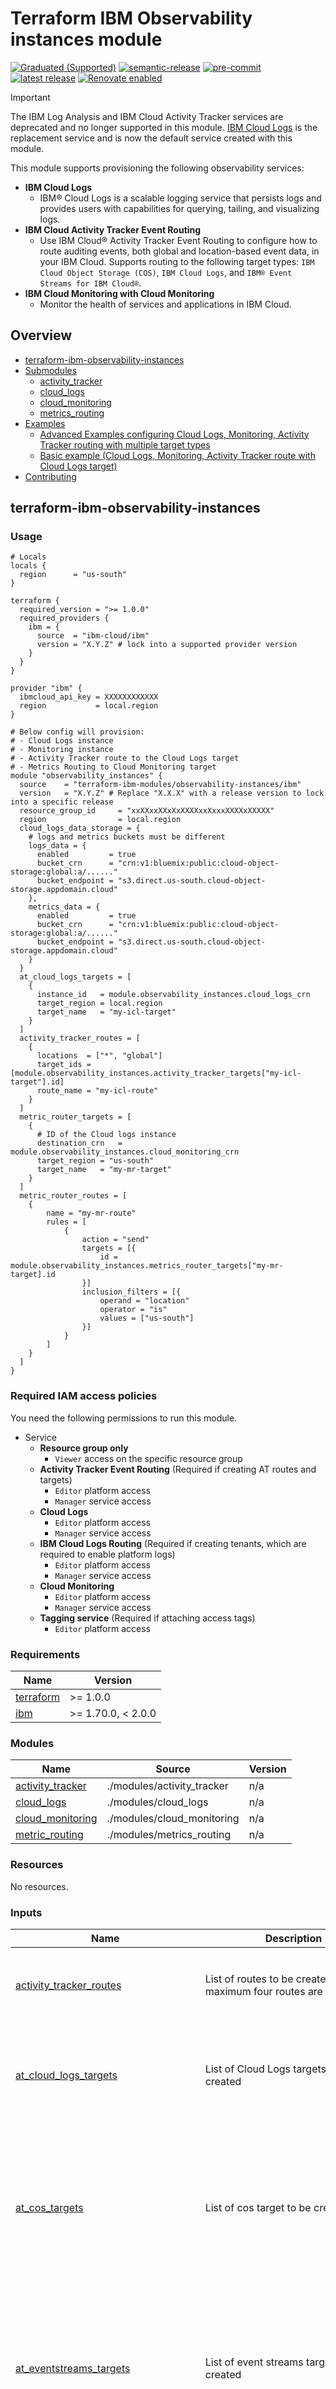 # Terraform IBM Observability instances module

[![Graduated (Supported)](https://img.shields.io/badge/Status-Graduated%20(Supported)-brightgreen)](https://terraform-ibm-modules.github.io/documentation/#/badge-status)
[![semantic-release](https://img.shields.io/badge/%20%20%F0%9F%93%A6%F0%9F%9A%80-semantic--release-e10079.svg)](https://github.com/semantic-release/semantic-release)
[![pre-commit](https://img.shields.io/badge/pre--commit-enabled-brightgreen?logo=pre-commit&logoColor=white)](https://github.com/pre-commit/pre-commit)
[![latest release](https://img.shields.io/github/v/release/terraform-ibm-modules/terraform-ibm-observability-instances?logo=GitHub&sort=semver)](https://github.com/terraform-ibm-modules/terraform-ibm-observability-instances/releases/latest)
[![Renovate enabled](https://img.shields.io/badge/renovate-enabled-brightgreen.svg)](https://renovatebot.com/)

> [!IMPORTANT]
> The IBM Log Analysis and IBM Cloud Activity Tracker services are deprecated and no longer supported in this module. [IBM Cloud Logs](https://www.ibm.com/products/cloud-logs) is the replacement service and is now the default service created with this module.

This module supports provisioning the following observability services:

* **IBM Cloud Logs**
  * IBM® Cloud Logs is a scalable logging service that persists logs and provides users with capabilities for querying, tailing, and visualizing logs.
* **IBM Cloud Activity Tracker Event Routing**
  * Use IBM Cloud® Activity Tracker Event Routing to configure how to route auditing events, both global and location-based event data, in your IBM Cloud. Supports routing to the following target types: `IBM Cloud Object Storage (COS)`, `IBM Cloud Logs`, and `IBM® Event Streams for IBM Cloud®`.
* **IBM Cloud Monitoring with Cloud Monitoring**
  * Monitor the health of services and applications in IBM Cloud.

<!-- Below content is automatically populated via pre-commit hook -->
<!-- BEGIN OVERVIEW HOOK -->
## Overview
* [terraform-ibm-observability-instances](#terraform-ibm-observability-instances)
* [Submodules](./modules)
    * [activity_tracker](./modules/activity_tracker)
    * [cloud_logs](./modules/cloud_logs)
    * [cloud_monitoring](./modules/cloud_monitoring)
    * [metrics_routing](./modules/metrics_routing)
* [Examples](./examples)
    * [Advanced Examples configuring Cloud Logs, Monitoring, Activity Tracker routing with multiple target types](./examples/advanced)
    * [Basic example (Cloud Logs, Monitoring, Activity Tracker route with Cloud Logs target)](./examples/basic)
* [Contributing](#contributing)
<!-- END OVERVIEW HOOK -->

## terraform-ibm-observability-instances

### Usage

```hcl
# Locals
locals {
  region      = "us-south"
}

terraform {
  required_version = ">= 1.0.0"
  required_providers {
    ibm = {
      source  = "ibm-cloud/ibm"
      version = "X.Y.Z" # lock into a supported provider version
    }
  }
}

provider "ibm" {
  ibmcloud_api_key = XXXXXXXXXXXX
  region           = local.region
}

# Below config will provision:
# - Cloud Logs instance
# - Monitoring instance
# - Activity Tracker route to the Cloud Logs target
# - Metrics Routing to Cloud Monitoring target
module "observability_instances" {
  source    = "terraform-ibm-modules/observability-instances/ibm"
  version   = "X.Y.Z" # Replace "X.X.X" with a release version to lock into a specific release
  resource_group_id     = "xxXXxxXXxXxXXXXxxXxxxXXXXxXXXXX"
  region                = local.region
  cloud_logs_data_storage = {
    # logs and metrics buckets must be different
    logs_data = {
      enabled         = true
      bucket_crn      = "crn:v1:bluemix:public:cloud-object-storage:global:a/......"
      bucket_endpoint = "s3.direct.us-south.cloud-object-storage.appdomain.cloud"
    },
    metrics_data = {
      enabled         = true
      bucket_crn      = "crn:v1:bluemix:public:cloud-object-storage:global:a/......"
      bucket_endpoint = "s3.direct.us-south.cloud-object-storage.appdomain.cloud"
    }
  }
  at_cloud_logs_targets = [
    {
      instance_id   = module.observability_instances.cloud_logs_crn
      target_region = local.region
      target_name   = "my-icl-target"
    }
  ]
  activity_tracker_routes = [
    {
      locations  = ["*", "global"]
      target_ids = [module.observability_instances.activity_tracker_targets["my-icl-target"].id]
      route_name = "my-icl-route"
    }
  ]
  metric_router_targets = [
    {
      # ID of the Cloud logs instance
      destination_crn   = module.observability_instances.cloud_monitoring_crn
      target_region = "us-south"
      target_name   = "my-mr-target"
    }
  ]
  metric_router_routes = [
    {
        name = "my-mr-route"
        rules = [
            {
                action = "send"
                targets = [{
                    id = module.observability_instances.metrics_router_targets["my-mr-target].id
                }]
                inclusion_filters = [{
                    operand = "location"
                    operator = "is"
                    values = ["us-south"]
                }]
            }
        ]
    }
  ]
}
```

### Required IAM access policies

You need the following permissions to run this module.

- Service
    - **Resource group only**
        - `Viewer` access on the specific resource group
    - **Activity Tracker Event Routing** (Required if creating AT routes and targets)
        - `Editor` platform access
        - `Manager` service access
    - **Cloud Logs**
        - `Editor` platform access
        - `Manager` service access
    - **IBM Cloud Logs Routing** (Required if creating tenants, which are required to enable platform logs)
        - `Editor` platform access
        - `Manager` service access
    - **Cloud Monitoring**
        - `Editor` platform access
        - `Manager` service access
    - **Tagging service** (Required if attaching access tags)
        - `Editor` platform access

<!-- Below content is automatically populated via pre-commit hook -->
<!-- BEGINNING OF PRE-COMMIT-TERRAFORM DOCS HOOK -->
### Requirements

| Name | Version |
|------|---------|
| <a name="requirement_terraform"></a> [terraform](#requirement\_terraform) | >= 1.0.0 |
| <a name="requirement_ibm"></a> [ibm](#requirement\_ibm) | >= 1.70.0, < 2.0.0 |

### Modules

| Name | Source | Version |
|------|--------|---------|
| <a name="module_activity_tracker"></a> [activity\_tracker](#module\_activity\_tracker) | ./modules/activity_tracker | n/a |
| <a name="module_cloud_logs"></a> [cloud\_logs](#module\_cloud\_logs) | ./modules/cloud_logs | n/a |
| <a name="module_cloud_monitoring"></a> [cloud\_monitoring](#module\_cloud\_monitoring) | ./modules/cloud_monitoring | n/a |
| <a name="module_metric_routing"></a> [metric\_routing](#module\_metric\_routing) | ./modules/metrics_routing | n/a |

### Resources

No resources.

### Inputs

| Name | Description | Type | Default | Required |
|------|-------------|------|---------|:--------:|
| <a name="input_activity_tracker_routes"></a> [activity\_tracker\_routes](#input\_activity\_tracker\_routes) | List of routes to be created, maximum four routes are allowed | <pre>list(object({<br/>    locations  = list(string)<br/>    target_ids = list(string)<br/>    route_name = string<br/>  }))</pre> | `[]` | no |
| <a name="input_at_cloud_logs_targets"></a> [at\_cloud\_logs\_targets](#input\_at\_cloud\_logs\_targets) | List of Cloud Logs targets to be created | <pre>list(object({<br/>    instance_id                              = string<br/>    target_region                            = optional(string)<br/>    target_name                              = string<br/>    skip_atracker_cloud_logs_iam_auth_policy = optional(bool, false)<br/>  }))</pre> | `[]` | no |
| <a name="input_at_cos_targets"></a> [at\_cos\_targets](#input\_at\_cos\_targets) | List of cos target to be created | <pre>list(object({<br/>    endpoint                          = string<br/>    bucket_name                       = string<br/>    instance_id                       = string<br/>    api_key                           = optional(string)<br/>    service_to_service_enabled        = optional(bool, true)<br/>    target_region                     = optional(string)<br/>    target_name                       = string<br/>    skip_atracker_cos_iam_auth_policy = optional(bool, false)<br/>  }))</pre> | `[]` | no |
| <a name="input_at_eventstreams_targets"></a> [at\_eventstreams\_targets](#input\_at\_eventstreams\_targets) | List of event streams target to be created | <pre>list(object({<br/>    instance_id                      = string<br/>    brokers                          = list(string)<br/>    topic                            = string<br/>    api_key                          = optional(string)<br/>    service_to_service_enabled       = optional(bool, true)<br/>    skip_atracker_es_iam_auth_policy = optional(bool, false)<br/>    target_region                    = optional(string)<br/>    target_name                      = string<br/>  }))</pre> | `[]` | no |
| <a name="input_cloud_logs_access_tags"></a> [cloud\_logs\_access\_tags](#input\_cloud\_logs\_access\_tags) | A list of access tags to apply to the IBM Cloud Logs instance created by the module. For more information, see https://cloud.ibm.com/docs/account?topic=account-access-tags-tutorial. | `list(string)` | `[]` | no |
| <a name="input_cloud_logs_data_storage"></a> [cloud\_logs\_data\_storage](#input\_cloud\_logs\_data\_storage) | A logs data bucket and a metrics bucket in IBM Cloud Object Storage to store your IBM Cloud Logs data for long term storage, search, analysis and alerting. | <pre>object({<br/>    logs_data = optional(object({<br/>      enabled              = optional(bool, false)<br/>      bucket_crn           = optional(string)<br/>      bucket_endpoint      = optional(string)<br/>      skip_cos_auth_policy = optional(bool, false)<br/>    }), {})<br/>    metrics_data = optional(object({<br/>      enabled              = optional(bool, false)<br/>      bucket_crn           = optional(string)<br/>      bucket_endpoint      = optional(string)<br/>      skip_cos_auth_policy = optional(bool, false)<br/>    }), {})<br/>    }<br/>  )</pre> | <pre>{<br/>  "logs_data": null,<br/>  "metrics_data": null<br/>}</pre> | no |
| <a name="input_cloud_logs_existing_en_instances"></a> [cloud\_logs\_existing\_en\_instances](#input\_cloud\_logs\_existing\_en\_instances) | List of Event Notifications instance details for routing critical events that occur in your IBM Cloud Logs. | <pre>list(object({<br/>    en_instance_id      = string<br/>    en_region           = string<br/>    en_integration_name = optional(string)<br/>    skip_en_auth_policy = optional(bool, false)<br/>  }))</pre> | `[]` | no |
| <a name="input_cloud_logs_instance_name"></a> [cloud\_logs\_instance\_name](#input\_cloud\_logs\_instance\_name) | The name of the IBM Cloud Logs instance to create. Defaults to 'cloud\_logs-<region>' | `string` | `null` | no |
| <a name="input_cloud_logs_plan"></a> [cloud\_logs\_plan](#input\_cloud\_logs\_plan) | The IBM Cloud Logs plan to provision. Available: standard | `string` | `"standard"` | no |
| <a name="input_cloud_logs_policies"></a> [cloud\_logs\_policies](#input\_cloud\_logs\_policies) | Configuration of Cloud Logs policies. | <pre>list(object({<br/>    logs_policy_name        = string<br/>    logs_policy_description = optional(string, null)<br/>    logs_policy_priority    = string<br/>    application_rule = optional(list(object({<br/>      name         = string<br/>      rule_type_id = optional(string, "unspecified")<br/>    })))<br/>    subsystem_rule = optional(list(object({<br/>      name         = string<br/>      rule_type_id = optional(string, "unspecified")<br/>    })))<br/>    log_rules = optional(list(object({<br/>      severities = list(string)<br/>    })))<br/>    archive_retention = optional(list(object({<br/>      id = string<br/>    })))<br/>  }))</pre> | `[]` | no |
| <a name="input_cloud_logs_provision"></a> [cloud\_logs\_provision](#input\_cloud\_logs\_provision) | Provision an IBM Cloud Logs instance? | `bool` | `true` | no |
| <a name="input_cloud_logs_retention_period"></a> [cloud\_logs\_retention\_period](#input\_cloud\_logs\_retention\_period) | The number of days IBM Cloud Logs will retain the logs data in Priority insights. Allowed values: 7, 14, 30, 60, 90. | `number` | `7` | no |
| <a name="input_cloud_logs_service_endpoints"></a> [cloud\_logs\_service\_endpoints](#input\_cloud\_logs\_service\_endpoints) | The type of the service endpoint that will be set for the IBM Cloud Logs instance. | `string` | `"public-and-private"` | no |
| <a name="input_cloud_logs_tags"></a> [cloud\_logs\_tags](#input\_cloud\_logs\_tags) | Tags associated with the IBM Cloud Logs instance (Optional, array of strings). | `list(string)` | `[]` | no |
| <a name="input_cloud_monitoring_access_tags"></a> [cloud\_monitoring\_access\_tags](#input\_cloud\_monitoring\_access\_tags) | A list of access tags to apply to the Cloud Monitoring instance created by the module. For more information, see https://cloud.ibm.com/docs/account?topic=account-access-tags-tutorial. | `list(string)` | `[]` | no |
| <a name="input_cloud_monitoring_instance_name"></a> [cloud\_monitoring\_instance\_name](#input\_cloud\_monitoring\_instance\_name) | The name of the IBM Cloud Monitoring instance to create. Defaults to 'cloud\_monitoring-<region>' | `string` | `null` | no |
| <a name="input_cloud_monitoring_manager_key_name"></a> [cloud\_monitoring\_manager\_key\_name](#input\_cloud\_monitoring\_manager\_key\_name) | The name to give the IBM Cloud Monitoring manager key. | `string` | `"SysdigManagerKey"` | no |
| <a name="input_cloud_monitoring_manager_key_tags"></a> [cloud\_monitoring\_manager\_key\_tags](#input\_cloud\_monitoring\_manager\_key\_tags) | Tags associated with the IBM Cloud Monitoring manager key. | `list(string)` | `[]` | no |
| <a name="input_cloud_monitoring_plan"></a> [cloud\_monitoring\_plan](#input\_cloud\_monitoring\_plan) | The IBM Cloud Monitoring plan to provision. Available: lite, graduated-tier | `string` | `"lite"` | no |
| <a name="input_cloud_monitoring_provision"></a> [cloud\_monitoring\_provision](#input\_cloud\_monitoring\_provision) | Provision a IBM cloud monitoring instance? | `bool` | `true` | no |
| <a name="input_cloud_monitoring_service_endpoints"></a> [cloud\_monitoring\_service\_endpoints](#input\_cloud\_monitoring\_service\_endpoints) | The type of the service endpoint that will be set for the IBM Cloud Monitoring instance. Allowed values: public-and-private | `string` | `"public-and-private"` | no |
| <a name="input_cloud_monitoring_tags"></a> [cloud\_monitoring\_tags](#input\_cloud\_monitoring\_tags) | Tags associated with the IBM Cloud Monitoring instance (Optional, array of strings). | `list(string)` | `[]` | no |
| <a name="input_enable_platform_logs"></a> [enable\_platform\_logs](#input\_enable\_platform\_logs) | Setting this to true will create a tenant in the same region that the Cloud Logs instance is provisioned to enable platform logs for that region. To send platform logs from other regions, you can explicitially specify a list of regions using the `logs_routing_tenant_regions` input. NOTE: You can only have 1 tenant per region in an account. | `bool` | `true` | no |
| <a name="input_enable_platform_metrics"></a> [enable\_platform\_metrics](#input\_enable\_platform\_metrics) | Receive platform metrics in the provisioned IBM Cloud Monitoring instance. | `bool` | `true` | no |
| <a name="input_global_event_routing_settings"></a> [global\_event\_routing\_settings](#input\_global\_event\_routing\_settings) | Global settings for event routing | <pre>object({<br/>    default_targets           = optional(list(string), [])<br/>    metadata_region_primary   = string<br/>    metadata_region_backup    = optional(string)<br/>    permitted_target_regions  = list(string)<br/>    private_api_endpoint_only = optional(bool, false)<br/>  })</pre> | `null` | no |
| <a name="input_logs_routing_tenant_regions"></a> [logs\_routing\_tenant\_regions](#input\_logs\_routing\_tenant\_regions) | Pass a list of regions to create a tenant for that is targetted to the Cloud Logs instance created by this module. To manage platform logs that are generated by IBM Cloud® services in a region of IBM Cloud, you must create a tenant in each region that you operate. Leave the list empty if you don't want to create any tenants. | `list(any)` | `[]` | no |
| <a name="input_metrics_router_routes"></a> [metrics\_router\_routes](#input\_metrics\_router\_routes) | List of routes for IBM Metrics Router. | <pre>list(object({<br/>    name = string<br/>    rules = list(object({<br/>      action = string<br/>      targets = list(object({<br/>        id = string<br/>      }))<br/>      inclusion_filters = list(object({<br/>        operand  = string<br/>        operator = string<br/>        values   = list(string)<br/>      }))<br/>    }))<br/>  }))</pre> | `[]` | no |
| <a name="input_metrics_router_settings"></a> [metrics\_router\_settings](#input\_metrics\_router\_settings) | Global settings for Metrics Routing. | <pre>object({<br/>    default_targets = list(object({<br/>      id = string<br/>    }))<br/>    permitted_target_regions  = list(string)<br/>    primary_metadata_region   = string<br/>    backup_metadata_region    = string<br/>    private_api_endpoint_only = bool<br/>  })</pre> | `null` | no |
| <a name="input_metrics_router_targets"></a> [metrics\_router\_targets](#input\_metrics\_router\_targets) | List of Metrics Router targets to be created. | <pre>list(object({<br/>    destination_crn                     = string<br/>    target_name                         = string<br/>    target_region                       = string<br/>    skip_mrouter_sysdig_iam_auth_policy = optional(bool, false)<br/>  }))</pre> | `[]` | no |
| <a name="input_region"></a> [region](#input\_region) | The IBM Cloud region where instances will be created. | `string` | `"us-south"` | no |
| <a name="input_resource_group_id"></a> [resource\_group\_id](#input\_resource\_group\_id) | The id of the IBM Cloud resource group where the instance(s) will be created. | `string` | `null` | no |
| <a name="input_skip_logs_routing_auth_policy"></a> [skip\_logs\_routing\_auth\_policy](#input\_skip\_logs\_routing\_auth\_policy) | Whether to create an IAM authorization policy that permits Logs Routing Sender access to the IBM Cloud Logs. | `bool` | `false` | no |

### Outputs

| Name | Description |
|------|-------------|
| <a name="output_activity_tracker_routes"></a> [activity\_tracker\_routes](#output\_activity\_tracker\_routes) | The map of created routes |
| <a name="output_activity_tracker_targets"></a> [activity\_tracker\_targets](#output\_activity\_tracker\_targets) | The map of created targets |
| <a name="output_cloud_logs_crn"></a> [cloud\_logs\_crn](#output\_cloud\_logs\_crn) | The id of the provisioned Cloud Logs instance. |
| <a name="output_cloud_logs_guid"></a> [cloud\_logs\_guid](#output\_cloud\_logs\_guid) | The guid of the provisioned Cloud Logs instance. |
| <a name="output_cloud_logs_ingress_endpoint"></a> [cloud\_logs\_ingress\_endpoint](#output\_cloud\_logs\_ingress\_endpoint) | The public ingress endpoint of the provisioned Cloud Logs instance. |
| <a name="output_cloud_logs_ingress_private_endpoint"></a> [cloud\_logs\_ingress\_private\_endpoint](#output\_cloud\_logs\_ingress\_private\_endpoint) | The private ingress endpoint of the provisioned Cloud Logs instance. |
| <a name="output_cloud_logs_name"></a> [cloud\_logs\_name](#output\_cloud\_logs\_name) | The name of the provisioned Cloud Logs instance. |
| <a name="output_cloud_logs_resource_group_id"></a> [cloud\_logs\_resource\_group\_id](#output\_cloud\_logs\_resource\_group\_id) | The resource group where Cloud Logs instance resides. |
| <a name="output_cloud_monitoring_access_key"></a> [cloud\_monitoring\_access\_key](#output\_cloud\_monitoring\_access\_key) | IBM cloud monitoring access key for agents to use |
| <a name="output_cloud_monitoring_crn"></a> [cloud\_monitoring\_crn](#output\_cloud\_monitoring\_crn) | The id of the provisioned IBM cloud monitoring instance. |
| <a name="output_cloud_monitoring_guid"></a> [cloud\_monitoring\_guid](#output\_cloud\_monitoring\_guid) | The guid of the provisioned IBM cloud monitoring instance. |
| <a name="output_cloud_monitoring_manager_key_name"></a> [cloud\_monitoring\_manager\_key\_name](#output\_cloud\_monitoring\_manager\_key\_name) | The IBM cloud monitoring manager key name |
| <a name="output_cloud_monitoring_name"></a> [cloud\_monitoring\_name](#output\_cloud\_monitoring\_name) | The name of the provisioned IBM cloud monitoring instance. |
| <a name="output_cloud_monitoring_resource_group_id"></a> [cloud\_monitoring\_resource\_group\_id](#output\_cloud\_monitoring\_resource\_group\_id) | The resource group where IBM cloud monitoring monitor instance resides |
| <a name="output_logs_policies_details"></a> [logs\_policies\_details](#output\_logs\_policies\_details) | The details of the Cloud logs policies created. |
| <a name="output_metrics_router_routes"></a> [metrics\_router\_routes](#output\_metrics\_router\_routes) | The created metrics routing routes. |
| <a name="output_metrics_router_settings"></a> [metrics\_router\_settings](#output\_metrics\_router\_settings) | The global metrics routing settings. |
| <a name="output_metrics_router_targets"></a> [metrics\_router\_targets](#output\_metrics\_router\_targets) | The created metrics routing targets. |
| <a name="output_region"></a> [region](#output\_region) | Region that instance(s) are provisioned to. |
<!-- END OF PRE-COMMIT-TERRAFORM DOCS HOOK -->

<!-- Leave this section as is so that your module has a link to local development environment set up steps for contributors to follow -->
## Contributing

You can report issues and request features for this module in GitHub issues in the module repo. See [Report an issue or request a feature](https://github.com/terraform-ibm-modules/.github/blob/main/.github/SUPPORT.md).

To set up your local development environment, see [Local development setup](https://terraform-ibm-modules.github.io/documentation/#/local-dev-setup) in the project documentation.
